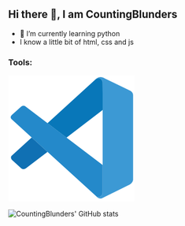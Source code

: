 ## Hi there 👋, I am CountingBlunders

- 🌱 I’m currently learning python
- I know a little bit of html, css and js

### Tools:

![](https://raw.githubusercontent.com/devicons/devicon/master/icons/vscode/vscode-original.svg)

![CountingBlunders' GitHub stats](https://github-readme-stats.vercel.app/api?username=countingblunders&hide=contribs,prs&theme=onedark)


<!--
Here are some ideas to get you started:

- 🔭 I’m currently working on ...

- 👯 I’m looking to collaborate on ...
- 🤔 I’m looking for help with ...
- 💬 Ask me about ...
- 📫 How to reach me: ...

-->
